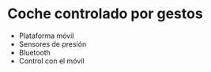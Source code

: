 # Coche controlado por gestos

* Plataforma móvil
* Sensores de presión
* Bluetooth
* Control con el móvil

